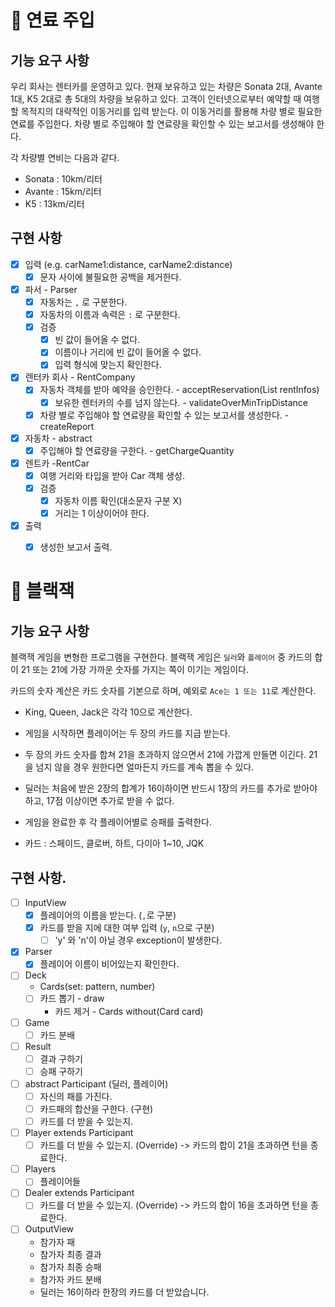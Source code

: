# 📌 연료 주입

##  기능 요구 사항
우리 회사는 렌터카를 운영하고 있다.
현재 보유하고 있는 차량은 Sonata 2대, Avante 1대, K5 2대로 총 5대의 차량을 보유하고 있다.
고객이 인터넷으로부터 예약할 때 여행할 목적지의 대략적인 이동거리를 입력 받는다.
이 이동거리를 활용해 차량 별로 필요한 연료를 주입한다. 차량 별로 주입해야 할 연료량을 확인할 수 있는 보고서를 생성해야 한다.

각 차량별 연비는 다음과 같다.

* Sonata : 10km/리터
* Avante : 15km/리터
* K5 : 13km/리터


## 구현 사항
- [x] 입력 (e.g. carName1:distance, carName2:distance)
    - [x] 문자 사이에 불필요한 공백을 제거한다.

- [x] 파서 - Parser
    - [x] 자동차는 `,` 로 구분한다.
    - [x] 자동차의 이름과 속력은 `:` 로 구분한다.
    - [x] 검증
        - [x] 빈 값이 들어올 수 없다.
        - [x] 이름이나 거리에 빈 값이 들어올 수 없다.
        - [x] 입력 형식에 맞는지 확인한다. 

- [x] 렌터카 회사 - RentCompany
    - [x] 자동차 객체를 받아 예약을 승인한다. - acceptReservation(List<RentInfo> rentInfos)
        - [x] 보유한 렌터카의 수를 넘지 않는다. - validateOverMinTripDistance
    - [x] 차량 별로 주입해야 할 연료량을 확인할 수 있는 보고서를 생성한다. - createReport

- [x] 자동차 - abstract
    - [x] 주입해야 할 연료량을 구한다. - getChargeQuantity

- [x] 렌트카 -RentCar
  - [x] 여행 거리와 타입을 받아 Car 객체 생성.
  - [x] 검증
    - [x] 자동차 이름 확인(대소문자 구분 X)
    - [x] 거리는 1 이상이어야 한다.

- [x] 출력
    - [x] 생성한 보고서 출력.


# 📌 블랙잭

## 기능 요구 사항
블랙잭 게임을 변형한 프로그램을 구현한다. 블랙잭 게임은 `딜러`와 `플레이어` 중 카드의 합이 21 또는 21에 가장 가까운 숫자를 가지는 쪽이 이기는 게임이다.

카드의 숫자 계산은 카드 숫자를 기본으로 하며, 예외로 `Ace는 1 또는 11`로 계산한다.
- King, Queen, Jack은 각각 10으로 계산한다.
- 게임을 시작하면 플레이어는 두 장의 카드를 지급 받는다.
- 두 장의 카드 숫자를 합쳐 21을 초과하지 않으면서 21에 가깝게 만들면 이긴다. 21을 넘지 않을 경우 원한다면 얼마든지 카드를 계속 뽑을 수 있다.
- 딜러는 처음에 받은 2장의 합계가 16이하이면 반드시 1장의 카드를 추가로 받아야 하고, 17점 이상이면 추가로 받을 수 없다.
- 게임을 완료한 후 각 플레이어별로 승패를 출력한다.

- 카드 : 스페이드, 클로버, 하트, 다이아 1~10, JQK

## 구현 사항.

- [ ] InputView
  - [x] 플레이어의 이름을 받는다. (`,`로 구분)
  - [x] 카드를 받을 지에 대한 여부 입력 (`y`, `n`으로 구분)
    - [ ] 'y' 와 'n'이 아닐 경우 exception이 발생한다.

- [x] Parser
  - [x] 플레이어 이름이 비어있는지 확인한다. 

- [ ] Deck
  - Cards(set<Card>: pattern, number) 
  - [ ] 카드 뽑기 - draw
    - 카드 제거 - Cards without(Card card)

- [ ] Game
  - [ ] 카드 분배

- [ ] Result
  - [ ] 결과 구하기
  - [ ] 승패 구하기
  
- [ ] abstract Participant (딜러, 플레이어)
  - [ ] 자신의 패를 가진다. 
  - [ ] 카드패의 합산을 구한다. (구현)
  - [ ] 카드를 더 받을 수 있는지.

- [ ] Player extends Participant
  - [ ] 카드를 더 받을 수 있는지. (Override) -> 카드의 합이 21을 초과하면 턴을 종료한다.

- [ ] Players
  - [ ] 플레이어들

- [ ] Dealer extends Participant
  - [ ] 카드를 더 받을 수 있는지. (Override) -> 카드의 합이 16을 초과하면 턴을 종료한다.
  
- [ ] OutputView
  - 참가자 패
  - 참가자 최종 결과
  - 참가자 최종 승패
  - 참가자 카드 분배 
  - 딜러는 16이하라 한장의 카드를 더 받았습니다.
